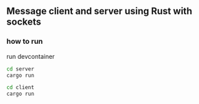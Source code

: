 ## Message client and server using Rust with sockets
### how to run
run devcontainer
```bash
cd server
cargo run
```
```bash
cd client
cargo run
```